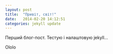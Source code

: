 ```yaml
---
layout: post
title:  "Привіт, світ!"
date:   2014-02-20 14:12:51
categories: jekyll update
---
```


Перший блог-пост. Тестую і налаштовую jekyll...

<!--more-->

Ololo
